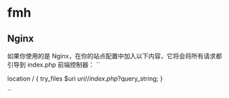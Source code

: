 # fmh
## Nginx
如果你使用的是 Nginx，在你的站点配置中加入以下内容，它将会将所有请求都引导到 index.php 前端控制器：
``

location / {
    try_files $uri $uri/ /index.php?$query_string;
}

``